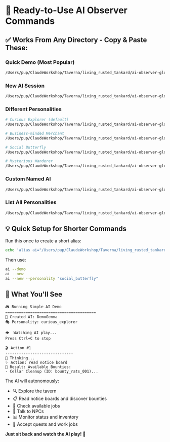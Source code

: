 # 🚀 Ready-to-Use AI Observer Commands

## ✅ **Works From Any Directory - Copy & Paste These:**

### **Quick Demo (Most Popular)**
```bash
/Users/pup/ClaudeWorkshop/Taverna/living_rusted_tankard/ai-observer-global.sh --demo
```

### **New AI Session**
```bash
/Users/pup/ClaudeWorkshop/Taverna/living_rusted_tankard/ai-observer-global.sh --new
```

### **Different Personalities**
```bash
# Curious Explorer (default)
/Users/pup/ClaudeWorkshop/Taverna/living_rusted_tankard/ai-observer-global.sh --new --personality "curious_explorer"

# Business-minded Merchant
/Users/pup/ClaudeWorkshop/Taverna/living_rusted_tankard/ai-observer-global.sh --new --personality "cautious_merchant"

# Social Butterfly
/Users/pup/ClaudeWorkshop/Taverna/living_rusted_tankard/ai-observer-global.sh --new --personality "social_butterfly"

# Mysterious Wanderer
/Users/pup/ClaudeWorkshop/Taverna/living_rusted_tankard/ai-observer-global.sh --new --personality "mysterious_wanderer"
```

### **Custom Named AI**
```bash
/Users/pup/ClaudeWorkshop/Taverna/living_rusted_tankard/ai-observer-global.sh --new --name "Tavern_Explorer" --personality "curious_explorer"
```

### **List All Personalities**
```bash
/Users/pup/ClaudeWorkshop/Taverna/living_rusted_tankard/ai-observer-global.sh --list-personalities
```

## 💡 **Quick Setup for Shorter Commands**

Run this once to create a short alias:
```bash
echo 'alias ai="/Users/pup/ClaudeWorkshop/Taverna/living_rusted_tankard/ai-observer-global.sh"' >> ~/.zshrc && source ~/.zshrc
```

Then use:
```bash
ai --demo
ai --new
ai --new --personality "social_butterfly"
```

## 🎯 **What You'll See**

```
🎮 Running Simple AI Demo
========================================
🤖 Created AI: DemoGemma
🎭 Personality: curious_explorer

👁️  Watching AI play...
Press Ctrl+C to stop

🎬 Action #1
------------------------------
💭 Thinking...
✨ Action: read notice board
📝 Result: Available Bounties:
- Cellar Cleanup (ID: bounty_rats_001)...
```

The AI will autonomously:
- 🔍 Explore the tavern
- 📋 Read notice boards and discover bounties
- 💼 Check available jobs
- 💬 Talk to NPCs
- 📊 Monitor status and inventory
- 🎯 Accept quests and work jobs

**Just sit back and watch the AI play!** 🍿